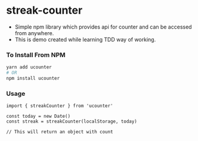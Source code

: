 # streak-counter

- Simple npm library which provides api for counter and can be accessed from anywhere.
- This is demo created while learning TDD way of working.

### To Install From NPM

```powershell
yarn add ucounter
# OR
npm install ucounter
```

### Usage

```JS
import { streakCounter } from 'ucounter'

const today = new Date()
const streak = streakCounter(localStorage, today)

// This will return an object with count
```
